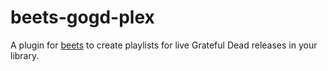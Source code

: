 # beets-gogd-plex

A plugin for [beets](beets) to create playlists for live Grateful Dead releases in your library.
